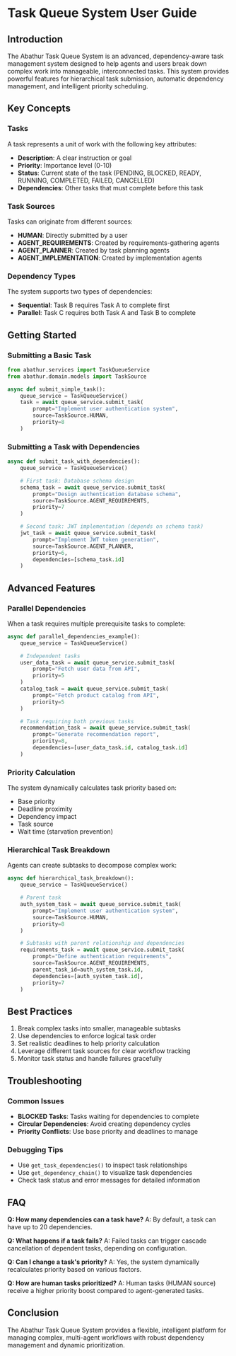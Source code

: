 # Task Queue System User Guide

## Introduction

The Abathur Task Queue System is an advanced, dependency-aware task management system designed to help agents and users break down complex work into manageable, interconnected tasks. This system provides powerful features for hierarchical task submission, automatic dependency management, and intelligent priority scheduling.

## Key Concepts

### Tasks
A task represents a unit of work with the following key attributes:
- **Description**: A clear instruction or goal
- **Priority**: Importance level (0-10)
- **Status**: Current state of the task (PENDING, BLOCKED, READY, RUNNING, COMPLETED, FAILED, CANCELLED)
- **Dependencies**: Other tasks that must complete before this task

### Task Sources
Tasks can originate from different sources:
- **HUMAN**: Directly submitted by a user
- **AGENT_REQUIREMENTS**: Created by requirements-gathering agents
- **AGENT_PLANNER**: Created by task planning agents
- **AGENT_IMPLEMENTATION**: Created by implementation agents

### Dependency Types
The system supports two types of dependencies:
- **Sequential**: Task B requires Task A to complete first
- **Parallel**: Task C requires both Task A and Task B to complete

## Getting Started

### Submitting a Basic Task

```python
from abathur.services import TaskQueueService
from abathur.domain.models import TaskSource

async def submit_simple_task():
    queue_service = TaskQueueService()
    task = await queue_service.submit_task(
        prompt="Implement user authentication system",
        source=TaskSource.HUMAN,
        priority=8
    )
```

### Submitting a Task with Dependencies

```python
async def submit_task_with_dependencies():
    queue_service = TaskQueueService()

    # First task: Database schema design
    schema_task = await queue_service.submit_task(
        prompt="Design authentication database schema",
        source=TaskSource.AGENT_REQUIREMENTS,
        priority=7
    )

    # Second task: JWT implementation (depends on schema task)
    jwt_task = await queue_service.submit_task(
        prompt="Implement JWT token generation",
        source=TaskSource.AGENT_PLANNER,
        priority=6,
        dependencies=[schema_task.id]
    )
```

## Advanced Features

### Parallel Dependencies

When a task requires multiple prerequisite tasks to complete:

```python
async def parallel_dependencies_example():
    queue_service = TaskQueueService()

    # Independent tasks
    user_data_task = await queue_service.submit_task(
        prompt="Fetch user data from API",
        priority=5
    )
    catalog_task = await queue_service.submit_task(
        prompt="Fetch product catalog from API",
        priority=5
    )

    # Task requiring both previous tasks
    recommendation_task = await queue_service.submit_task(
        prompt="Generate recommendation report",
        priority=8,
        dependencies=[user_data_task.id, catalog_task.id]
    )
```

### Priority Calculation

The system dynamically calculates task priority based on:
- Base priority
- Deadline proximity
- Dependency impact
- Task source
- Wait time (starvation prevention)

### Hierarchical Task Breakdown

Agents can create subtasks to decompose complex work:

```python
async def hierarchical_task_breakdown():
    queue_service = TaskQueueService()

    # Parent task
    auth_system_task = await queue_service.submit_task(
        prompt="Implement user authentication system",
        source=TaskSource.HUMAN,
        priority=8
    )

    # Subtasks with parent relationship and dependencies
    requirements_task = await queue_service.submit_task(
        prompt="Define authentication requirements",
        source=TaskSource.AGENT_REQUIREMENTS,
        parent_task_id=auth_system_task.id,
        dependencies=[auth_system_task.id],
        priority=7
    )
```

## Best Practices

1. Break complex tasks into smaller, manageable subtasks
2. Use dependencies to enforce logical task order
3. Set realistic deadlines to help priority calculation
4. Leverage different task sources for clear workflow tracking
5. Monitor task status and handle failures gracefully

## Troubleshooting

### Common Issues

- **BLOCKED Tasks**: Tasks waiting for dependencies to complete
- **Circular Dependencies**: Avoid creating dependency cycles
- **Priority Conflicts**: Use base priority and deadlines to manage

### Debugging Tips

- Use `get_task_dependencies()` to inspect task relationships
- Use `get_dependency_chain()` to visualize task dependencies
- Check task status and error messages for detailed information

## FAQ

**Q: How many dependencies can a task have?**
A: By default, a task can have up to 20 dependencies.

**Q: What happens if a task fails?**
A: Failed tasks can trigger cascade cancellation of dependent tasks, depending on configuration.

**Q: Can I change a task's priority?**
A: Yes, the system dynamically recalculates priority based on various factors.

**Q: How are human tasks prioritized?**
A: Human tasks (HUMAN source) receive a higher priority boost compared to agent-generated tasks.

## Conclusion

The Abathur Task Queue System provides a flexible, intelligent platform for managing complex, multi-agent workflows with robust dependency management and dynamic prioritization.
